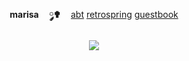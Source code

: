 <p align="center">
  <br> <b>marisaㅤ ༘✟ </b>ㅤ<a href="https://pastes.cc/crest">abt</a>  <a href="https://retrospring.net/lacerate">retrospring</a>  <a href="">guestbook</a>
  <br><br><a href="https://www.last.fm/user/IHateMemphis"><img src="https://lastfm-recently-played.vercel.app/api?user=IHateMemphis&width=330&count=5&show_user=header&loved=true&header_style=normal_stats&bg_color="></a>
  </div>
</p>
